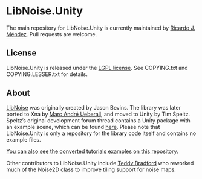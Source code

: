 # LibNoise.Unity

The main repository for LibNoise.Unity is currently maintained by
[Ricardo J. Méndez](https://github.com/ricardojmendez). Pull requests
are welcome.

## License

LibNoise.Unity is released under the
[LGPL license](https://www.gnu.org/licenses/lgpl.html). See COPYING.txt and
COPYING.LESSER.txt for details.

## About

[LibNoise](http://libnoise.sourceforge.net/) was originally created by
Jason Bevins. The library was later ported to Xna by [Marc André Ueberall](http://www.big-black-block.com/#home), and moved to Unity by Tim Speltz. Speltz’s  original development forum thread contains a Unity package with
an example scene, which can be found
[here](http://forum.unity3d.com/threads/68764-LibNoise-Ported-to-Unity).  Please note that LibNoise.Unity is only a repository for the library code itself and
contains no example files. 

[You can also see the converted tutorials examples on this repository](https://github.com/ricardojmendez/LibNoiseTutorials).

Other contributors to LibNoise.Unity include
[Teddy Bradford](https://github.com/teddybradford) who reworked much of the
Noise2D class to improve tiling support for noise maps.
